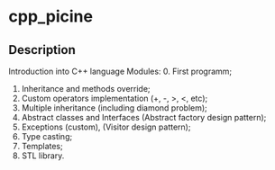 # cpp_picine

## Description

Introduction into C++ language
Modules:
0. First programm;
1. Inheritance and methods override;
2. Custom operators implementation (+, -, >, <, etc);
3. Multiple inheritance (including diamond problem);
4. Abstract classes and Interfaces (Abstract factory design pattern);
5. Exceptions (custom), (Visitor design pattern);
6. Type casting;
7. Templates;
8. STL library.
